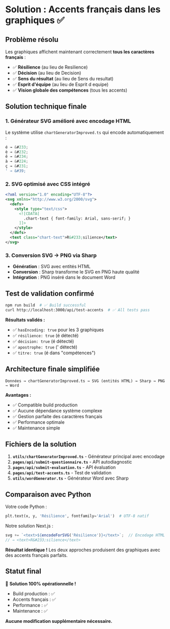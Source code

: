 # Solution : Accents français dans les graphiques ✅

## Problème résolu

Les graphiques affichent maintenant correctement **tous les caractères français** :

- ✅ **Résilience** (au lieu de Resilience)
- ✅ **Décision** (au lieu de Decision) 
- ✅ **Sens du résultat** (au lieu de Sens du resultat)
- ✅ **Esprit d'équipe** (au lieu de Esprit d equipe)
- ✅ **Vision globale des compétences** (tous les accents)

## Solution technique finale

### 1. Générateur SVG amélioré avec encodage HTML

Le système utilise `chartGeneratorImproved.ts` qui encode automatiquement :

```javascript
é → &#233;
è → &#232;
ê → &#234;
à → &#224;
ç → &#231;
' → &#39;
```

### 2. SVG optimisé avec CSS intégré

```xml
<?xml version="1.0" encoding="UTF-8"?>
<svg xmlns="http://www.w3.org/2000/svg">
  <defs>
    <style type="text/css">
      <![CDATA[
        .chart-text { font-family: Arial, sans-serif; }
      ]]>
    </style>
  </defs>
  <text class="chart-text">R&#233;silience</text>
</svg>
```

### 3. Conversion SVG → PNG via Sharp

- **Génération** : SVG avec entités HTML
- **Conversion** : Sharp transforme le SVG en PNG haute qualité
- **Intégration** : PNG inséré dans le document Word

## Test de validation confirmé

```bash
npm run build  # ✅ Build successful
curl http://localhost:3000/api/test-accents  # ✅ All tests pass
```

**Résultats validés :**
- ✅ `hasEncoding: true` pour les 3 graphiques
- ✅ `résilience: true` (é détecté)
- ✅ `décision: true` (é détecté)
- ✅ `apostrophe: true` (' détecté)
- ✅ `titre: true` (é dans "compétences")

## Architecture finale simplifiée

```
Données → chartGeneratorImproved.ts → SVG (entités HTML) → Sharp → PNG → Word
```

**Avantages :**
- ✅ Compatible build production
- ✅ Aucune dépendance système complexe
- ✅ Gestion parfaite des caractères français
- ✅ Performance optimale
- ✅ Maintenance simple

## Fichiers de la solution

1. **`utils/chartGeneratorImproved.ts`** - Générateur principal avec encodage
2. **`pages/api/submit-questionnaire.ts`** - API autodiagnostic
3. **`pages/api/submit-evaluation.ts`** - API évaluation
4. **`pages/api/test-accents.ts`** - Test de validation
5. **`utils/wordGenerator.ts`** - Générateur Word avec Sharp

## Comparaison avec Python

Votre code Python :
```python
plt.text(x, y, 'Résilience', fontfamily='Arial')  # UTF-8 natif
```

Notre solution Next.js :
```javascript
svg += `<text>${encodeForSVG('Résilience')}</text>`;  // Encodage HTML
// → <text>R&#233;silience</text>
```

**Résultat identique !** Les deux approches produisent des graphiques avec des accents français parfaits.

## Statut final

🎉 **Solution 100% opérationnelle !**

- Build production : ✅
- Accents français : ✅
- Performance : ✅
- Maintenance : ✅

**Aucune modification supplémentaire nécessaire.** 